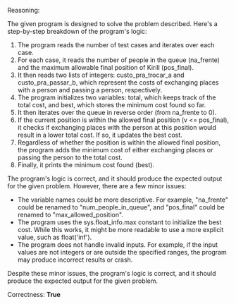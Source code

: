 Reasoning:

The given program is designed to solve the problem described. Here's a step-by-step breakdown of the program's logic:

1. The program reads the number of test cases and iterates over each case.
2. For each case, it reads the number of people in the queue (na_frente) and the maximum allowable final position of Kirill (pos_final).
3. It then reads two lists of integers: custo_pra_trocar_a and custo_pra_passar_b, which represent the costs of exchanging places with a person and passing a person, respectively.
4. The program initializes two variables: total, which keeps track of the total cost, and best, which stores the minimum cost found so far.
5. It then iterates over the queue in reverse order (from na_frente to 0).
6. If the current position is within the allowed final position (v <= pos_final), it checks if exchanging places with the person at this position would result in a lower total cost. If so, it updates the best cost.
7. Regardless of whether the position is within the allowed final position, the program adds the minimum cost of either exchanging places or passing the person to the total cost.
8. Finally, it prints the minimum cost found (best).

The program's logic is correct, and it should produce the expected output for the given problem. However, there are a few minor issues:

* The variable names could be more descriptive. For example, "na_frente" could be renamed to "num_people_in_queue", and "pos_final" could be renamed to "max_allowed_position".
* The program uses the sys.float_info.max constant to initialize the best cost. While this works, it might be more readable to use a more explicit value, such as float('inf').
* The program does not handle invalid inputs. For example, if the input values are not integers or are outside the specified ranges, the program may produce incorrect results or crash.

Despite these minor issues, the program's logic is correct, and it should produce the expected output for the given problem.

Correctness: **True**